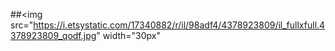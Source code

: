 
##<img src="https://i.etsystatic.com/17340882/r/il/98adf4/4378923809/il_fullxfull.4378923809_qodf.jpg" width="30px"
